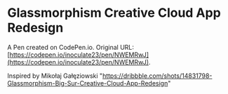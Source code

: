 # Glassmorphism Creative Cloud App Redesign

A Pen created on CodePen.io. Original URL: [https://codepen.io/inoculate23/pen/NWEMRwJ](https://codepen.io/inoculate23/pen/NWEMRwJ).

Inspired by Mikołaj Gałęziowski
"https://dribbble.com/shots/14831798-Glassmorphism-Big-Sur-Creative-Cloud-App-Redesign"